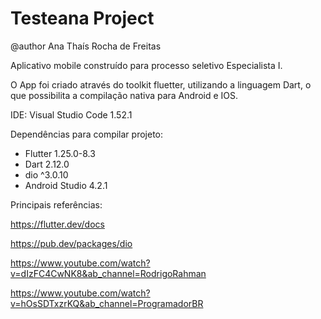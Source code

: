 # Testeana Project
@author Ana Thaís Rocha de Freitas

Aplicativo mobile construído para processo seletivo Especialista I.

O App foi criado através do toolkit fluetter, utilizando a linguagem Dart, 
o que possibilita a compilação nativa para Android e IOS.

IDE: Visual Studio Code 1.52.1

Dependências para compilar projeto:
- Flutter 1.25.0-8.3
- Dart 2.12.0
- dio ^3.0.10
- Android Studio 4.2.1

Principais referências: 

https://flutter.dev/docs

https://pub.dev/packages/dio

https://www.youtube.com/watch?v=dIzFC4CwNK8&ab_channel=RodrigoRahman

https://www.youtube.com/watch?v=hOsSDTxzrKQ&ab_channel=ProgramadorBR

